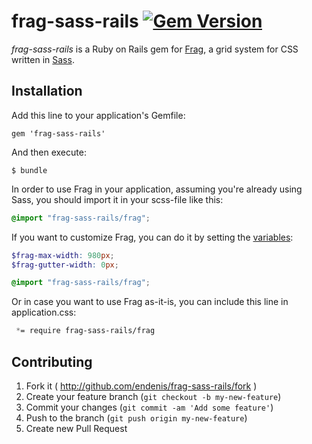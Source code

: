 # frag-sass-rails [![Gem Version](https://badge.fury.io/rb/frag-sass-rails.png)](http://badge.fury.io/rb/frag-sass-rails)

*frag-sass-rails* is a Ruby on Rails gem for [Frag](https://github.com/rowanmanning/frag), a grid system for CSS written in [Sass](http://sass-lang.com/).

## Installation

Add this line to your application's Gemfile:

    gem 'frag-sass-rails'

And then execute:

    $ bundle


In order to use Frag in your application, assuming you're already using Sass, you should import it in your scss-file like this:

```scss
@import "frag-sass-rails/frag";
```

If you want to customize Frag, you can do it by setting the [variables](http://fragcss.com/docs/config/):

```scss
$frag-max-width: 980px;
$frag-gutter-width: 0px;

@import "frag-sass-rails/frag";
```

Or in case you want to use Frag as-it-is, you can include this line in application.css:

```css
 *= require frag-sass-rails/frag
```

## Contributing

1. Fork it ( http://github.com/endenis/frag-sass-rails/fork )
2. Create your feature branch (`git checkout -b my-new-feature`)
3. Commit your changes (`git commit -am 'Add some feature'`)
4. Push to the branch (`git push origin my-new-feature`)
5. Create new Pull Request
